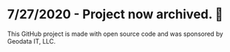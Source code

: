 # 7/27/2020 - Project now archived. :book:

This GitHub project is made with open source code and was sponsored by Geodata IT, LLC.
